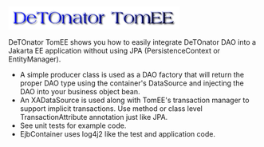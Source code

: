 ![Title](images/title.png)

DeTOnator TomEE shows you how to easily integrate DeTOnator DAO into a Jakarta EE application without using JPA (PersistenceContext or EntityManager).
* A simple producer class is used as a DAO factory that will return the proper DAO type using the container's DataSource and injecting
the DAO into your business object bean.
* An XADataSource is used along with TomEE's transaction manager to support implicit transactions. Use method or class level TransactionAttribute annotation just
like JPA.
* See unit tests for example code.
* EjbContainer uses log4j2 like the test and application code.
